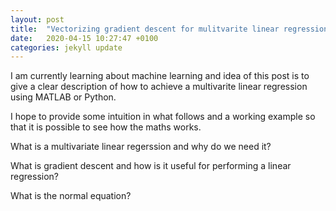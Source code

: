 ```yaml
---
layout: post
title:  "Vectorizing gradient descent for mulitvarite linear regression"
date:   2020-04-15 10:27:47 +0100
categories: jekyll update
---
```


I am currently learning about machine learning and idea of this post is to give a clear description of how to achieve a multivarite linear regression using MATLAB or Python. 

I hope to provide some intuition in what follows and a working example so that it is possible to see how the maths works. 

What is a multivariate linear regerssion and why do we need it? 


What is gradient descent and how is it useful for performing a linear regression? 


What is the normal equation?


